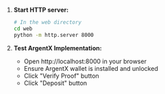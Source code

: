 
1. **Start HTTP server:**
   ```bash
   # In the web directory
   cd web
   python -m http.server 8000
   ```

2. **Test ArgentX Implementation:**
   - Open http://localhost:8000 in your browser
   - Ensure ArgentX wallet is installed and unlocked
   - Click "Verify Proof" button
   - Click "Deposit" button

